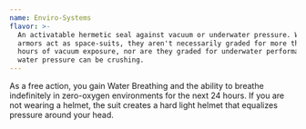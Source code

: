```yaml
---
name: Enviro-Systems
flavor: >-
  An activatable hermetic seal against vacuum or underwater pressure. While most
  armors act as space-suits, they aren't necessarily graded for more than a few
  hours of vacuum exposure, nor are they graded for underwater performance where
  water pressure can be crushing.
---
```

As a free action, you gain Water Breathing and the ability to breathe indefinitely in zero-oxygen environments for the next 24 hours. If you are not wearing a helmet, the suit creates a hard light helmet that equalizes pressure around your head.
